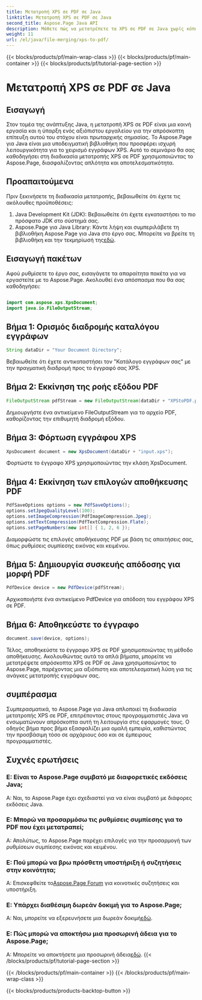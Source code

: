 ```yaml
---
title: Μετατροπή XPS σε PDF σε Java
linktitle: Μετατροπή XPS σε PDF σε Java
second_title: Aspose.Page Java API
description: Μάθετε πώς να μετατρέπετε τα XPS σε PDF σε Java χωρίς κόπο με το Aspose.Page. Ακολουθήστε τον βήμα προς βήμα οδηγό μας για αποτελεσματική μετατροπή εγγράφων.
weight: 11
url: /el/java/file-merging/xps-to-pdf/
---
```


{{< blocks/products/pf/main-wrap-class >}}
{{< blocks/products/pf/main-container >}}
{{< blocks/products/pf/tutorial-page-section >}}

# Μετατροπή XPS σε PDF σε Java

## Εισαγωγή
Στον τομέα της ανάπτυξης Java, η μετατροπή XPS σε PDF είναι μια κοινή εργασία και η ύπαρξη ενός αξιόπιστου εργαλείου για την απρόσκοπτη επίτευξη αυτού του στόχου είναι πρωταρχικής σημασίας. Το Aspose.Page για Java είναι μια υποδειγματική βιβλιοθήκη που προσφέρει ισχυρή λειτουργικότητα για το χειρισμό εγγράφων XPS. Αυτό το σεμινάριο θα σας καθοδηγήσει στη διαδικασία μετατροπής XPS σε PDF χρησιμοποιώντας το Aspose.Page, διασφαλίζοντας απλότητα και αποτελεσματικότητα.
## Προαπαιτούμενα
Πριν ξεκινήσετε τη διαδικασία μετατροπής, βεβαιωθείτε ότι έχετε τις ακόλουθες προϋποθέσεις:
1. Java Development Kit (JDK): Βεβαιωθείτε ότι έχετε εγκαταστήσει το πιο πρόσφατο JDK στο σύστημά σας.
2.  Aspose.Page για Java Library: Κάντε λήψη και συμπεριλάβετε τη βιβλιοθήκη Aspose.Page για Java στο έργο σας. Μπορείτε να βρείτε τη βιβλιοθήκη και την τεκμηρίωσή της[εδώ](https://reference.aspose.com/page/java/).
## Εισαγωγή πακέτων
Αφού ρυθμίσετε το έργο σας, εισαγάγετε τα απαραίτητα πακέτα για να εργαστείτε με το Aspose.Page. Ακολουθεί ένα απόσπασμα που θα σας καθοδηγήσει:
```java

import com.aspose.xps.XpsDocument;
import java.io.FileOutputStream;
```
## Βήμα 1: Ορισμός διαδρομής καταλόγου εγγράφων
```java
String dataDir = "Your Document Directory";
```
Βεβαιωθείτε ότι έχετε αντικαταστήσει τον "Κατάλογο εγγράφων σας" με την πραγματική διαδρομή προς το έγγραφό σας XPS.
## Βήμα 2: Εκκίνηση της ροής εξόδου PDF
```java
FileOutputStream pdfStream = new FileOutputStream(dataDir + "XPStoPDF.pdf");
```
Δημιουργήστε ένα αντικείμενο FileOutputStream για το αρχείο PDF, καθορίζοντας την επιθυμητή διαδρομή εξόδου.
## Βήμα 3: Φόρτωση εγγράφου XPS
```java
XpsDocument document = new XpsDocument(dataDir + "input.xps");
```
Φορτώστε το έγγραφο XPS χρησιμοποιώντας την κλάση XpsDocument.
## Βήμα 4: Εκκίνηση των επιλογών αποθήκευσης PDF
```java
PdfSaveOptions options = new PdfSaveOptions();
options.setJpegQualityLevel(100);
options.setImageCompression(PdfImageCompression.Jpeg);
options.setTextCompression(PdfTextCompression.Flate);
options.setPageNumbers(new int[] { 1, 2, 6 });
```
Διαμορφώστε τις επιλογές αποθήκευσης PDF με βάση τις απαιτήσεις σας, όπως ρυθμίσεις συμπίεσης εικόνας και κειμένου.
## Βήμα 5: Δημιουργία συσκευής απόδοσης για μορφή PDF
```java
PdfDevice device = new PdfDevice(pdfStream);
```
Αρχικοποιήστε ένα αντικείμενο PdfDevice για απόδοση του εγγράφου XPS σε PDF.
## Βήμα 6: Αποθηκεύστε το έγγραφο
```java
document.save(device, options);
```
Τέλος, αποθηκεύστε το έγγραφο XPS σε PDF χρησιμοποιώντας τη μέθοδο αποθήκευσης.
Ακολουθώντας αυτά τα απλά βήματα, μπορείτε να μετατρέψετε απρόσκοπτα XPS σε PDF σε Java χρησιμοποιώντας το Aspose.Page, παρέχοντας μια αξιόπιστη και αποτελεσματική λύση για τις ανάγκες μετατροπής εγγράφων σας.
## συμπέρασμα
Συμπερασματικά, το Aspose.Page για Java απλοποιεί τη διαδικασία μετατροπής XPS σε PDF, επιτρέποντας στους προγραμματιστές Java να ενσωματώνουν απρόσκοπτα αυτή τη λειτουργία στις εφαρμογές τους. Ο οδηγός βήμα προς βήμα εξασφαλίζει μια ομαλή εμπειρία, καθιστώντας την προσβάσιμη τόσο σε αρχάριους όσο και σε έμπειρους προγραμματιστές.
## Συχνές ερωτήσεις
### Ε: Είναι το Aspose.Page συμβατό με διαφορετικές εκδόσεις Java;
Α: Ναι, το Aspose.Page έχει σχεδιαστεί για να είναι συμβατό με διάφορες εκδόσεις Java.
### Ε: Μπορώ να προσαρμόσω τις ρυθμίσεις συμπίεσης για το PDF που έχει μετατραπεί;
Α: Απολύτως, το Aspose.Page παρέχει επιλογές για την προσαρμογή των ρυθμίσεων συμπίεσης εικόνας και κειμένου.
### Ε: Πού μπορώ να βρω πρόσθετη υποστήριξη ή συζητήσεις στην κοινότητα;
 Α: Επισκεφθείτε το[Aspose.Page Forum](https://forum.aspose.com/c/page/39) για κοινοτικές συζητήσεις και υποστήριξη.
### Ε: Υπάρχει διαθέσιμη δωρεάν δοκιμή για το Aspose.Page;
 Α: Ναι, μπορείτε να εξερευνήσετε μια δωρεάν δοκιμή[εδώ](https://releases.aspose.com/).
### Ε: Πώς μπορώ να αποκτήσω μια προσωρινή άδεια για το Aspose.Page;
 Α: Μπορείτε να αποκτήσετε μια προσωρινή άδεια[εδώ](https://purchase.aspose.com/temporary-license/).
{{< /blocks/products/pf/tutorial-page-section >}}

{{< /blocks/products/pf/main-container >}}
{{< /blocks/products/pf/main-wrap-class >}}

{{< blocks/products/products-backtop-button >}}
